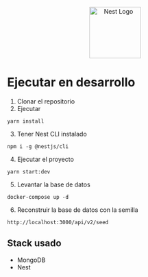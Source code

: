 <p align="center">
  <a href="http://nestjs.com/" target="blank"><img src="https://nestjs.com/img/logo-small.svg" width="120" alt="Nest Logo" /></a>
</p>

# Ejecutar en desarrollo

1. Clonar el repositorio
2. Ejecutar
```
yarn install
```
3. Tener Nest CLI instalado
```
npm i -g @nestjs/cli
```
4. Ejecutar el proyecto
```
yarn start:dev
```
5. Levantar la base de datos
```
docker-compose up -d
```
6. Reconstruir la base de datos con la semilla
```
http://localhost:3000/api/v2/seed
```

## Stack usado
* MongoDB
* Nest